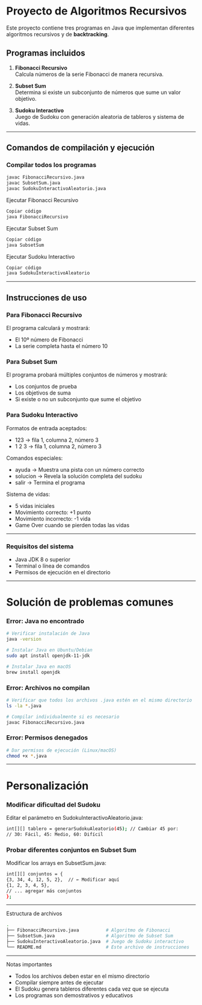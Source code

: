 # Proyecto de Algoritmos Recursivos

Este proyecto contiene tres programas en Java que implementan diferentes algoritmos recursivos y de **backtracking**.

## Programas incluidos

1. **Fibonacci Recursivo**  
   Calcula números de la serie Fibonacci de manera recursiva.

2. **Subset Sum**  
   Determina si existe un subconjunto de números que sume un valor objetivo.

3. **Sudoku Interactivo**  
   Juego de Sudoku con generación aleatoria de tableros y sistema de vidas.

---

## Comandos de compilación y ejecución

### Compilar todos los programas
```bash
javac FibonacciRecursivo.java
javac SubsetSum.java
javac SudokuInteractivoAleatorio.java
```
Ejecutar Fibonacci Recursivo

```bash
Copiar código
java FibonacciRecursivo
```
Ejecutar Subset Sum
```bash
Copiar código
java SubsetSum
```
Ejecutar Sudoku Interactivo
```bash
Copiar código
java SudokuInteractivoAleatorio
```
---
## Instrucciones de uso
### Para Fibonacci Recursivo

El programa calculará y mostrará:

- El 10º número de Fibonacci 
- La serie completa hasta el número 10

### Para Subset Sum

El programa probará múltiples conjuntos de números y mostrará:
- Los conjuntos de prueba 
- Los objetivos de suma 
- Si existe o no un subconjunto que sume el objetivo

### Para Sudoku Interactivo

Formatos de entrada aceptados:

- 123 -> fila 1, columna 2, número 3 
- 1 2 3 -> fila 1, columna 2, número 3

Comandos especiales:

- ayuda -> Muestra una pista con un número correcto 
- solucion -> Revela la solución completa del sudoku 
- salir -> Termina el programa

Sistema de vidas:

- 5 vidas iniciales 
- Movimiento correcto: +1 punto 
- Movimiento incorrecto: -1 vida 
- Game Over cuando se pierden todas las vidas
---
### Requisitos del sistema

- Java JDK 8 o superior 
- Terminal o línea de comandos 
- Permisos de ejecución en el directorio
---
# Solución de problemas comunes

### Error: Java no encontrado
```bash
# Verificar instalación de Java
java -version

# Instalar Java en Ubuntu/Debian
sudo apt install openjdk-11-jdk

# Instalar Java en macOS
brew install openjdk

```
### Error: Archivos no compilan
```bash
# Verificar que todos los archivos .java estén en el mismo directorio
ls -la *.java

# Compilar individualmente si es necesario
javac FibonacciRecursivo.java
```

### Error: Permisos denegados
```bash
# Dar permisos de ejecución (Linux/macOS)
chmod +x *.java
```
---
# Personalización
### Modificar dificultad del Sudoku

Editar el parámetro en SudokuInteractivoAleatorio.java:
```bash
int[][] tablero = generarSudokuAleatorio(45); // Cambiar 45 por:
// 30: Fácil, 45: Medio, 60: Difícil
```
### Probar diferentes conjuntos en Subset Sum

Modificar los arrays en SubsetSum.java:
```bash
int[][] conjuntos = {
{3, 34, 4, 12, 5, 2},  // ← Modificar aquí
{1, 2, 3, 4, 5},
// ... agregar más conjuntos
};
```
---
Estructura de archivos
```bash
.
├── FibonacciRecursivo.java          # Algoritmo de Fibonacci
├── SubsetSum.java                   # Algoritmo de Subset Sum  
├── SudokuInteractivoAleatorio.java  # Juego de Sudoku interactivo
└── README.md                        # Este archivo de instrucciones
```
---
Notas importantes

- Todos los archivos deben estar en el mismo directorio 
- Compilar siempre antes de ejecutar 
- El Sudoku genera tableros diferentes cada vez que se ejecuta 
- Los programas son demostrativos y educativos